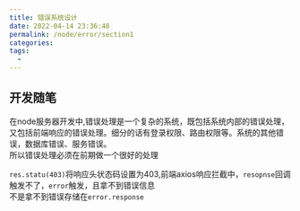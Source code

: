 ```yaml
---
title: 错误系统设计
date: 2022-04-14 23:36:48
permalink: /node/error/section1
categories:
tags:
  - 
---
```


## 开发随笔

在node服务器开发中,错误处理是一个复杂的系统，既包括系统内部的错误处理，又包括前端响应的错误处理。细分的话有登录权限、路由权限等。系统的其他错误，数据库错误、服务错误。  
所以错误处理必须在前期做一个很好的处理  


 `res.statu(403)`将响应头状态码设置为403,前端axios响应拦截中，`resopnse`回调触发不了，`error`触发，且拿不到错误信息   
 不是拿不到错误存储在`error.response`